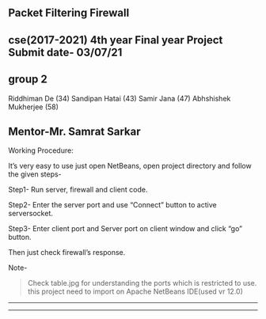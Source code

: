 Packet Filtering Firewall
--------------------------------
cse(2017-2021)
4th year Final year Project 
Submit date- 03/07/21
--------------------------------
group 2
------------
Riddhiman De (34)
Sandipan Hatai (43)
Samir Jana (47)
Abhshishek Mukherjee (58)

Mentor-Mr. Samrat Sarkar
-------------------------------------------------------------------------------------------------
Working Procedure:

It’s very easy to use just open NetBeans, open project directory and follow the given steps-

Step1- Run server, firewall and client code. 

Step2- Enter the server port and use “Connect” button to active serversocket. 

Step3- Enter client port and Server port on client window and click “go” button.

Then just check firewall’s response.

Note-
> Check table.jpg for understanding the ports which is restricted to use.
> this project need to import on Apache NetBeans IDE(used vr 12.0)
---------------------------------------------------------------------------------------------------
---------------------------------------------------------------------------------------------------
